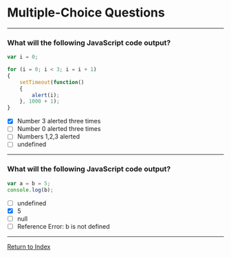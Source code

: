 # Multiple-Choice Questions

---

### What will the following JavaScript code output?

```javascript
var i = 0;

for (i = 0; i < 3; i = i + 1)
{
	setTimeout(function()
	{
		alert(i);
	}, 1000 + 1);
}

```

- [x] Number 3 alerted three times
- [ ] Number 0 alerted three times
- [ ] Numbers 1,2,3 alerted
- [ ] undefined

---

### What will the following JavaScript code output?

```javascript
var a = b = 5;
console.log(b);
```

- [ ] undefined
- [X] 5
- [ ] null
- [ ] Reference Error: b is not defined

---

[Return to Index](../readme.md)
